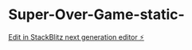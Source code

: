 # Super-Over-Game-static-

[Edit in StackBlitz next generation editor ⚡️](https://stackblitz.com/~/github.com/kuldeepit/Super-Over-Game-static-)